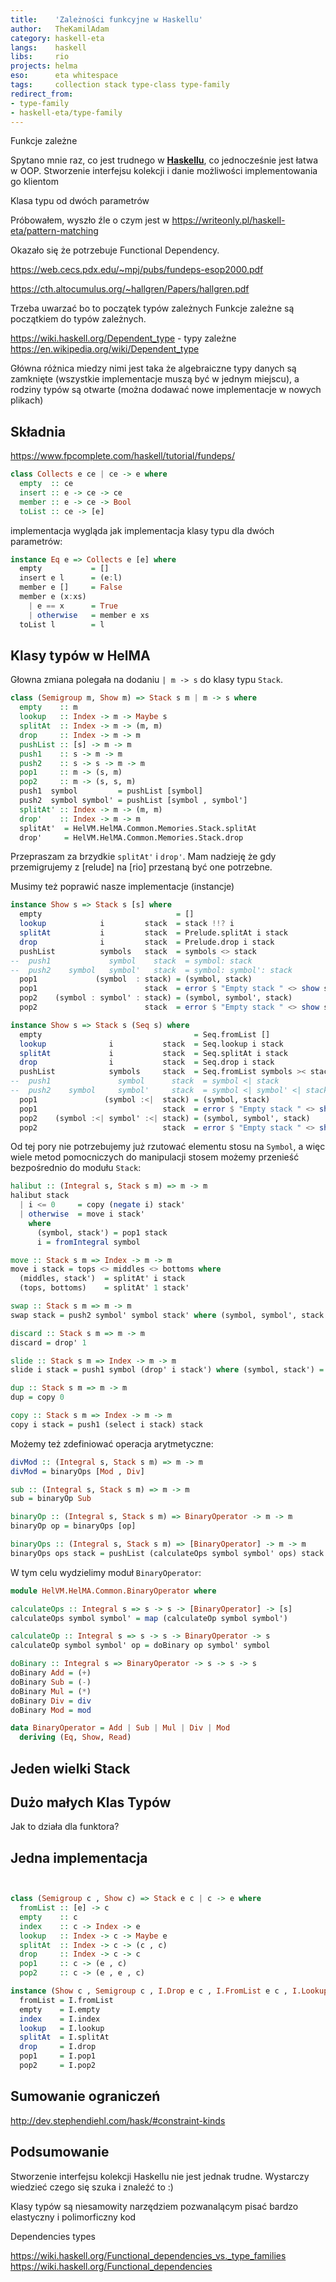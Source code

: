 ```yaml
---
title:    'Zależności funkcyjne w Haskellu'
author:   TheKamilAdam
category: haskell-eta
langs:    haskell
libs:     rio
projects: helma
eso:      eta whitespace
tags:     collection stack type-class type-family 
redirect_from:
- type-family
- haskell-eta/type-family
---
```


Funkcje zależne

Spytano mnie raz,
co jest trudnego w **[Haskellu]**,
co jednocześnie jest łatwa w OOP.
Stworzenie interfejsu kolekcji i danie możliwości implementowania go klientom

Klasa typu od dwóch parametrów



Próbowałem, wyszło źle o czym jest w https://writeonly.pl/haskell-eta/pattern-matching

Okazało się że potrzebuje Functional Dependency.

https://web.cecs.pdx.edu/~mpj/pubs/fundeps-esop2000.pdf

https://cth.altocumulus.org/~hallgren/Papers/hallgren.pdf

Trzeba uwarzać bo to początek typów zależnych
Funkcje zależne są początkiem do typów zależnych.

https://wiki.haskell.org/Dependent_type - typy zależne
https://en.wikipedia.org/wiki/Dependent_type


Główna różnica miedzy nimi jest taka że algebraiczne typy danych są zamknięte (wszystkie implementacje muszą być w jednym miejscu),
a rodziny typów są otwarte (można dodawać nowe implementacje w nowych plikach)

## Składnia

https://www.fpcomplete.com/haskell/tutorial/fundeps/

```haskell
class Collects e ce | ce -> e where
  empty  :: ce
  insert :: e -> ce -> ce
  member :: e -> ce -> Bool
  toList :: ce -> [e]
```

implementacja wygląda jak implementacja klasy typu dla dwóch parametrów:
```haskell
instance Eq e => Collects e [e] where
  empty           = []
  insert e l      = (e:l)
  member e []     = False
  member e (x:xs) 
    | e == x      = True
    | otherwise   = member e xs
  toList l        = l
```


## Klasy typów w HelMA

Głowna zmiana polegała na dodaniu `| m -> s` do klasy typu `Stack`.

```haskell
class (Semigroup m, Show m) => Stack s m | m -> s where
  empty    :: m
  lookup   :: Index -> m -> Maybe s
  splitAt  :: Index -> m -> (m, m)
  drop     :: Index -> m -> m
  pushList :: [s] -> m -> m
  push1    :: s -> m -> m
  push2    :: s -> s -> m -> m
  pop1     :: m -> (s, m)
  pop2     :: m -> (s, s, m)
  push1  symbol         = pushList [symbol]
  push2  symbol symbol' = pushList [symbol , symbol']
  splitAt' :: Index -> m -> (m, m)
  drop'    :: Index -> m -> m
  splitAt'  = HelVM.HelMA.Common.Memories.Stack.splitAt
  drop'     = HelVM.HelMA.Common.Memories.Stack.drop
```
Przepraszam za brzydkie `splitAt'` i `drop'`.
Mam nadzieję że gdy przemigrujemy z [relude] na [rio] przestaną być one potrzebne.

Musimy też poprawić nasze implementacje (instancje)
```haskell
instance Show s => Stack s [s] where
  empty                              = []
  lookup            i         stack  = stack !!? i
  splitAt           i         stack  = Prelude.splitAt i stack
  drop              i         stack  = Prelude.drop i stack
  pushList          symbols   stack  = symbols <> stack
--  push1             symbol    stack  = symbol: stack
--  push2    symbol   symbol'   stack  = symbol: symbol': stack
  pop1             (symbol  : stack) = (symbol, stack)
  pop1                        stack  = error $ "Empty stack " <> show stack
  pop2    (symbol : symbol' : stack) = (symbol, symbol', stack)
  pop2                        stack  = error $ "Empty stack " <> show stack

instance Show s => Stack s (Seq s) where
  empty                                  = Seq.fromList []
  lookup              i           stack  = Seq.lookup i stack
  splitAt             i           stack  = Seq.splitAt i stack
  drop                i           stack  = Seq.drop i stack
  pushList            symbols     stack  = Seq.fromList symbols >< stack
--  push1               symbol      stack  = symbol <| stack
--  push2    symbol     symbol'     stack  = symbol <| symbol' <| stack
  pop1               (symbol :<|  stack) = (symbol, stack)
  pop1                            stack  = error $ "Empty stack " <> show stack
  pop2    (symbol :<| symbol' :<| stack) = (symbol, symbol', stack)
  pop2                            stack  = error $ "Empty stack " <> show stack
```


Od tej pory nie potrzebujemy już rzutować elementu stosu na `Symbol`,
a więc wiele metod pomocniczych do manipulacji stosem możemy przenieść bezpośrednio do modułu `Stack`:
```haskell
halibut :: (Integral s, Stack s m) => m -> m
halibut stack
  | i <= 0     = copy (negate i) stack'
  | otherwise  = move i stack'
    where 
      (symbol, stack') = pop1 stack
      i = fromIntegral symbol

move :: Stack s m => Index -> m -> m
move i stack = tops <> middles <> bottoms where
  (middles, stack')  = splitAt' i stack
  (tops, bottoms)    = splitAt' 1 stack'

swap :: Stack s m => m -> m
swap stack = push2 symbol' symbol stack' where (symbol, symbol', stack') = pop2 stack

discard :: Stack s m => m -> m
discard = drop' 1

slide :: Stack s m => Index -> m -> m
slide i stack = push1 symbol (drop' i stack') where (symbol, stack') = pop1 stack

dup :: Stack s m => m -> m
dup = copy 0

copy :: Stack s m => Index -> m -> m
copy i stack = push1 (select i stack) stack
```

Możemy też zdefiniować operacja arytmetyczne:
```haskell
divMod :: (Integral s, Stack s m) => m -> m
divMod = binaryOps [Mod , Div]

sub :: (Integral s, Stack s m) => m -> m
sub = binaryOp Sub

binaryOp :: (Integral s, Stack s m) => BinaryOperator -> m -> m
binaryOp op = binaryOps [op]

binaryOps :: (Integral s, Stack s m) => [BinaryOperator] -> m -> m
binaryOps ops stack = pushList (calculateOps symbol symbol' ops) stack' where (symbol, symbol', stack') = pop2 stack
```

W tym celu wydzielimy moduł `BinaryOperator`:
```haskell
module HelVM.HelMA.Common.BinaryOperator where

calculateOps :: Integral s => s -> s -> [BinaryOperator] -> [s]
calculateOps symbol symbol' = map (calculateOp symbol symbol')

calculateOp :: Integral s => s -> s -> BinaryOperator -> s
calculateOp symbol symbol' op = doBinary op symbol' symbol

doBinary :: Integral s => BinaryOperator -> s -> s -> s
doBinary Add = (+)
doBinary Sub = (-)
doBinary Mul = (*)
doBinary Div = div
doBinary Mod = mod

data BinaryOperator = Add | Sub | Mul | Div | Mod
  deriving (Eq, Show, Read)
```

## Jeden wielki Stack

## Dużo małych Klas Typów
Jak to działa dla funktora?

## Jedna implementacja


```haskell


class (Semigroup c , Show c) => Stack e c | c -> e where
  fromList :: [e] -> c
  empty    :: c
  index    :: c -> Index -> e
  lookup   :: Index -> c -> Maybe e
  splitAt  :: Index -> c -> (c , c)
  drop     :: Index -> c -> c
  pop1     :: c -> (e , c)
  pop2     :: c -> (e , e , c)

instance (Show c , Semigroup c , I.Drop e c , I.FromList e c , I.Lookup e c , I.SplitAt e c , I.Pop1 e c , I.Pop2 e c) => Stack e c where
  fromList = I.fromList
  empty    = I.empty
  index    = I.index
  lookup   = I.lookup
  splitAt  = I.splitAt
  drop     = I.drop
  pop1     = I.pop1
  pop2     = I.pop2
```

## Sumowanie ograniczeń


http://dev.stephendiehl.com/hask/#constraint-kinds


## Podsumowanie

Stworzenie interfejsu kolekcji  Haskellu nie jest jednak trudne.
Wystarczy wiedzieć czego się szuka i znaleźć to :)



Klasy typów są niesamowity narzędziem pozwanalącym pisać bardzo elastyczny i polimorficzny kod

[Haskell]:              /langs/haskell
[Haskella]:             /langs/haskell
[Haskellu]:             /langs/haskell

[pattern-matching]:                /pattern-matching

[Wieloparametrowa klasa typu]: https://wiki.haskell.org/Multi-parameter_type_class

Dependencies types

https://wiki.haskell.org/Functional_dependencies_vs._type_families
https://wiki.haskell.org/Functional_dependencies
